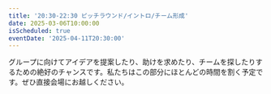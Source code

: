 ```yaml
---
title: '20:30-22:30 ピッチラウンド/イントロ/チーム形成'
date: 2025-03-06T10:00:00
isScheduled: true
eventDate: '2025-04-11T20:30:00'
---
```


グループに向けてアイデアを提案したり、助けを求めたり、チームを探したりするための絶好のチャンスです。私たちはこの部分にほとんどの時間を割く予定です。ぜひ直接会場にお越しください。

